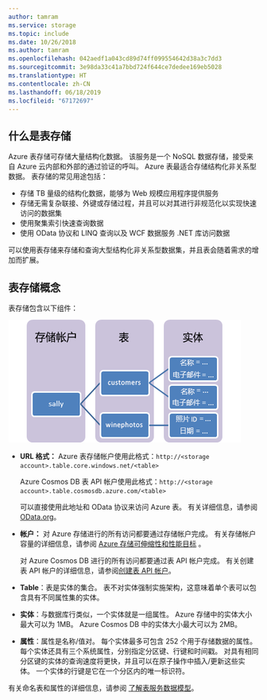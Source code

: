 ```yaml
---
author: tamram
ms.service: storage
ms.topic: include
ms.date: 10/26/2018
ms.author: tamram
ms.openlocfilehash: 042aedf1a043cd89d74ff099554642d38a3c7dd3
ms.sourcegitcommit: 3e98da33c41a7bbd724f644ce7dedee169eb5028
ms.translationtype: HT
ms.contentlocale: zh-CN
ms.lasthandoff: 06/18/2019
ms.locfileid: "67172697"
---
```

## <a name="what-is-table-storage"></a>什么是表存储
Azure 表存储可存储大量结构化数据。 该服务是一个 NoSQL 数据存储，接受来自 Azure 云内部和外部的通过验证的呼叫。 Azure 表最适合存储结构化非关系型数据。 表存储的常见用途包括：

* 存储 TB 量级的结构化数据，能够为 Web 规模应用程序提供服务
* 存储无需复杂联接、外键或存储过程，并且可以对其进行非规范化以实现快速访问的数据集
* 使用聚集索引快速查询数据
* 使用 OData 协议和 LINQ 查询以及 WCF 数据服务 .NET 库访问数据

可以使用表存储来存储和查询大型结构化非关系型数据集，并且表会随着需求的增加而扩展。

## <a name="table-storage-concepts"></a>表存储概念
表存储包含以下组件：

![表存储组件图][Table1]

* **URL 格式：** Azure 表存储帐户使用此格式：`http://<storage account>.table.core.windows.net/<table>`

  Azure Cosmos DB 表 API 帐户使用此格式：`http://<storage account>.table.cosmosdb.azure.com/<table>`  

  可以直接使用此地址和 OData 协议来访问 Azure 表。 有关详细信息，请参阅 [OData.org][OData.org]。
* **帐户：** 对 Azure 存储进行的所有访问都要通过存储帐户完成。 有关存储帐户容量的详细信息，请参阅 [Azure 存储可伸缩性和性能目标](../articles/storage/common/storage-scalability-targets.md) 。 

    对 Azure Cosmos DB 进行的所有访问都要通过表 API 帐户完成。 有关创建表 API 帐户的详细信息，请参阅[创建表 API 帐户](../articles/cosmos-db/create-table-dotnet.md#create-a-database-account)。
* **Table**：表是实体的集合。 表不对实体强制实施架构，这意味着单个表可以包含具有不同属性集的实体。  
* **实体**：与数据库行类似，一个实体就是一组属性。 Azure 存储中的实体大小最大可以为 1MB。 Azure Cosmos DB 中的实体大小最大可以为 2MB。
* **属性**：属性是名称/值对。 每个实体最多可包含 252 个用于存储数据的属性。 每个实体还具有三个系统属性，分别指定分区键、行键和时间戳。 对具有相同分区键的实体的查询速度将更快，并且可以在原子操作中插入/更新这些实体。 一个实体的行键是它在一个分区内的唯一标识符。

有关命名表和属性的详细信息，请参阅 [了解表服务数据模型](/rest/api/storageservices/Understanding-the-Table-Service-Data-Model)。

[Table1]: ./media/storage-table-concepts-include/table1.png
[OData.org]: http://www.odata.org/
